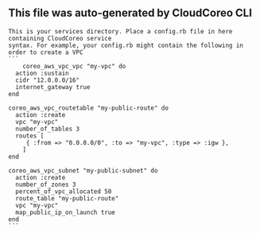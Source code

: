 ## This file was auto-generated by CloudCoreo CLI
	This is your services directory. Place a config.rb file in here containing CloudCoreo service
	syntax. For example, your config.rb might contain the following in order to create a VPC
	```
		coreo_aws_vpc_vpc "my-vpc" do
	  action :sustain
	  cidr "12.0.0.0/16"
	  internet_gateway true
	end

	coreo_aws_vpc_routetable "my-public-route" do
	  action :create
	  vpc "my-vpc"
	  number_of_tables 3
	  routes [
		 { :from => "0.0.0.0/0", :to => "my-vpc", :type => :igw },
		]
	end

	coreo_aws_vpc_subnet "my-public-subnet" do
	  action :create
	  number_of_zones 3
	  percent_of_vpc_allocated 50
	  route_table "my-public-route"
	  vpc "my-vpc"
	  map_public_ip_on_launch true
	end
	```